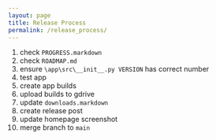 ```yaml
---
layout: page
title: Release Process
permalink: /release_process/
---
```

1. check ``PROGRESS.markdown``
2. check ``ROADMAP.md``
3. ensure ``\app\src\__init__.py VERSION`` has correct number
4. test app
5. create app builds
6. upload builds to gdrive
7. update ``downloads.markdown``
8. create release post
9. update homepage screenshot
10. merge branch to ``main``
